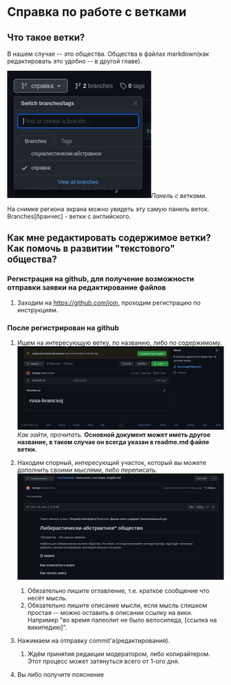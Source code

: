 # Справка по работе с ветками

## Что такое ветки?

В нашем случае -- это общества. Общества в файлах markdown(как редактировать это удобно -- в другой главе).

 ![image-20201223210508458](./ресурсы/скриншот-ветки.png)*Панель с ветками.*

На снимке региона экрана можно увидеть эту самую панель веток. Branches[бранчес] - ветки с английского.

## Как мне редактировать содержимое ветки? Как помочь в развитии "текстового" общества?

### Регистрация на github, для получение возможности отправки заявки на редактирование файлов

1. Заходим на https://github.com/join, проходим регистрацию по инструкциям.

### После регистрирован на github

1. Ищем на интересующую ветку, по названию, либо по содержимому.
   ![Peek 2020-12-23 21-19](./ресурсы/гифка-поиск-ветки.gif) *Как зайти, прочитать.* **Основной документ может иметь другое название, в таком случае он всегда указан в readme.md файле ветки.**

2. Находим спорный, интересующий участок, который вы можете дополнить своими мыслями, либо переписать.
   ![Peek 2020-12-23 21-27](./ресурсы/гифка-редактирование-ветки.gif)
   1. Обязательно пишите оглавление, т.е. краткое сообщение что несёт мысль.
   2. Обязательно пишите описание мысли, если мысль слишком простая -- можно оставить в описании ссылку на вики. Например "во время палеолит не было велосипеда, [ссылка на википедию]".
3. Нажимаем на отправку commit'а(редактирования).
   1. Ждём принятия редакции модератором, либо копирайтером. Этот процесс может затянуться всего от 1-ого дня. 
4. Вы либо получите пояснение